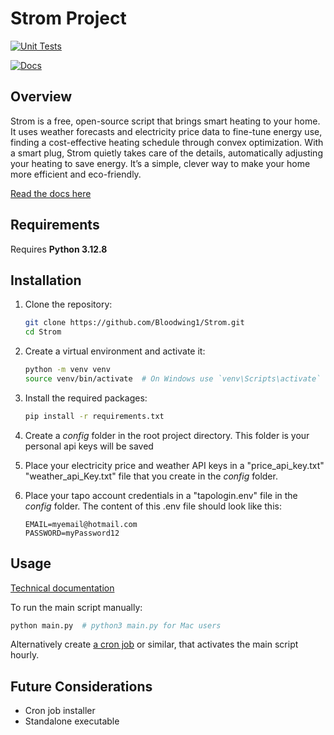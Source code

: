 # Strom Project

[![Unit Tests](https://github.com/Bloodwing1/Strom/actions/workflows/strom-tests.yml/badge.svg)](https://github.com/Bloodwing1/Strom/actions/workflows/strom-tests.yml)

[![Docs](https://img.shields.io/badge/docs-dev-blue)](https://janbalanya.com/strom-docs/)


## Overview

Strom is a free, open-source script that brings smart heating to your home. It uses weather forecasts and electricity price data to fine-tune energy use, finding a cost-effective heating schedule through convex optimization. With a smart plug, Strom quietly takes care of the details, automatically adjusting your heating to save energy. It’s a simple, clever way to make your home more efficient and eco-friendly.

[Read the docs here](https://janbalanya.com/strom-docs/)

## Requirements

Requires **Python 3.12.8**

## Installation

1. Clone the repository:

    ```sh
    git clone https://github.com/Bloodwing1/Strom.git
    cd Strom
    ```

2. Create a virtual environment and activate it:

    ```sh
    python -m venv venv
    source venv/bin/activate  # On Windows use `venv\Scripts\activate`
    ```

3. Install the required packages:

    ```sh
    pip install -r requirements.txt
    ```

4. Create a _config_ folder in the root project directory. This folder is your personal api keys will be saved
5. Place your electricity price and weather API keys in a "price_api_key.txt" "weather_api_Key.txt" file that you create in the _config_ folder.
6. Place your tapo account credentials in a "tapologin.env" file in the _config_ folder. The content of this .env file should look like this:

    ```env
    EMAIL=myemail@hotmail.com
    PASSWORD=myPassword12
    ```

## Usage

[Technical documentation](https://janbalanya.com/strom-docs/)

To run the main script manually:

```sh
python main.py  # python3 main.py for Mac users
```

Alternatively create [a cron job](https://www.freecodecamp.org/news/cron-jobs-in-linux/) or similar, that activates the main script hourly.

## Future Considerations

- Cron job installer
- Standalone executable
